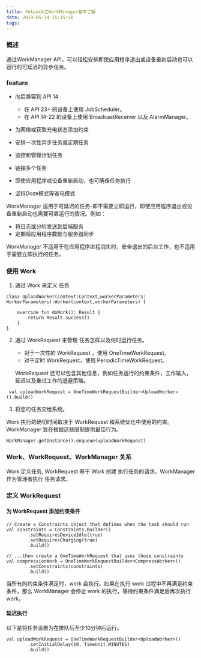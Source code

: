 ```yaml
---
title: Jetpack之WorkManager基本了解
date: 2019-05-14 15:15:58
tags:
---
```



### 概述

通过WorkManager API，可以轻松安排即使应用程序退出或设备重新启动也可以运行的可延迟的异步任务。


### feature

* 向后兼容到 API 14

    * 在 API 23+ 的设备上使用 JobScheduler。
    * 在 API 14-22 的设备上使用 BroadcastReceiver 以及 AlarmManager。
* 为网络或获取充电状态添加约束
* 安排一次性异步任务或定期任务  
* 监控和管理计划任务
* 链接多个任务
* 即使应用程序或设备重新启动，也可确保任务执行
* 坚持Doze模式等省电模式

WorkManager 适用于可延迟的任务-即不需要立即运行，即使应用程序退出或设备重新启动也需要可靠运行的情况。例如：

* 将日志或分析发送到后端服务
* 定期将应用程序数据与服务器同步

WorkManager 不适用于在应用程序进程消失时，安全退出的后台工作，也不适用于需要立即执行的任务。


### 使用 Work


1. 通过 Work 来定义 任务

```
class UploadWorker(context:Context,workerParameters: WorkerParameters):Worker(context,workerParameters) {

    override fun doWork(): Result {
        return Result.success()
    }
}
```
2. 通过 WorkRequest 来管理 任务怎样以及何时运行任务。

    * 对于一次性的 WorkRequest ，使用  OneTimeWorkRequest。
    * 对于定时 WorkRequest，使用 PeriodicTimeWorkRequest。
  
    WorkRequest 还可以包含其他信息，例如任务运行的约束条件，工作输入，延迟以及重试工作的退避策略。
```
 val uploadWorkRequest = OneTimeWorkRequestBuilder<UploadWorker>().build()
```

  3. 将您的任务交给系统。
   
 Work 执行的确切时间取决于 WorkRequest 和系统优化中使用的约束。WorkManager 旨在根据这些限制提供最佳行为。

```
WorkManager.getInstance().enqueue(uploadWorkRequest)
```


### Work、WorkRequest、WorkManager 关系

Work 定义任务, WorkRequest 基于 Work 创建 执行任务的请求，WorkManager 作为管理者执行 任务请求。


### 定义 WorkRequest

#### 为 WorkRequest 添加约束条件

```
// Create a Constraints object that defines when the task should run
val constraints = Constraints.Builder()
        .setRequiresDeviceIdle(true)
        .setRequiresCharging(true)
        .build()

// ...then create a OneTimeWorkRequest that uses those constraints
val compressionWork = OneTimeWorkRequestBuilder<CompressWorker>()
        .setConstraints(constraints)
        .build()
```

当所有的约束条件满足时，work 会执行。如果在执行 work 过程中不再满足约束条件，那么 WorkManager 会停止 work 的执行，等待约束条件满足后再次执行 work。

#### 延迟执行


以下是将任务设置为在排队后至少10分钟后运行。
```
val uploadWorkRequest = OneTimeWorkRequestBuilder<UploadWorker>()
        .setInitialDelay(10, TimeUnit.MINUTES)
        .build()
```